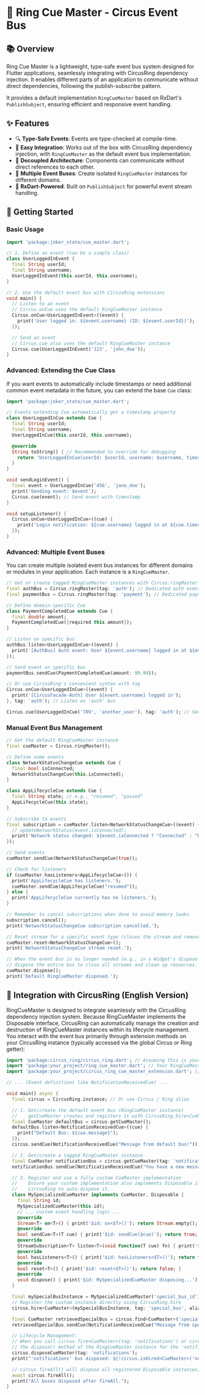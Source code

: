 # 🎪 Ring Cue Master - Circus Event Bus

## 📚 Overview

Ring Cue Master is a lightweight, type-safe event bus system designed for Flutter applications, seamlessly integrating with CircusRing dependency injection. It enables different parts of an application to communicate without direct dependencies, following the publish-subscribe pattern.

It provides a default implementation `RingCueMaster` based on RxDart's `PublishSubject`, ensuring efficient and responsive event handling.

## ✨ Features

- 🔍 **Type-Safe Events**: Events are type-checked at compile-time.
- 🚀 **Easy Integration**: Works out of the box with CircusRing dependency injection, with `RingCueMaster` as the default event bus implementation.
- 🧩 **Decoupled Architecture**: Components can communicate without direct references to each other.
- 🔄 **Multiple Event Buses**: Create isolated `RingCueMaster` instances for different domains.
- 🎯 **RxDart-Powered**: Built on `PublishSubject` for powerful event stream handling.

## 🏁 Getting Started

### Basic Usage

```dart
import 'package:joker_state/cue_master.dart';

// 1. Define an event (can be a simple class)
class UserLoggedInEvent {
  final String userId;
  final String username;
  UserLoggedInEvent(this.userId, this.username);
}

// 2. Use the default event bus with CircusRing extensions
void main() {
  // Listen to an event
  // Circus.onCue uses the default RingCueMaster instance
  Circus.onCue<UserLoggedInEvent>((event) {
    print('User logged in: ${event.username} (ID: ${event.userId})');
  });

  // Send an event
  // Circus.cue also uses the default RingCueMaster instance
  Circus.cue(UserLoggedInEvent('123', 'john_doe'));
}
```

### Advanced: Extending the Cue Class

If you want events to automatically include timestamps or need additional common event metadata in the future, you can extend the base `Cue` class:

```dart
import 'package:joker_state/cue_master.dart';

// Events extending Cue automatically get a timestamp property
class UserLoggedInCue extends Cue {
  final String userId;
  final String username;
  UserLoggedInCue(this.userId, this.username);

  @override
  String toString() { // Recommended to override for debugging
    return 'UserLoggedInCue(userId: $userId, username: $username, timestamp: $timestamp)';
  }
}

void sendLoginEvent() {
  final event = UserLoggedInCue('456', 'jane_doe');
  print('Sending event: $event');
  Circus.cue(event); // Send event with timestamp
}

void setupListener() {
  Circus.onCue<UserLoggedInCue>((cue) {
    print('Login notification: ${cue.username} logged in at ${cue.timestamp}.');
  });
}
```

### Advanced: Multiple Event Buses
You can create multiple isolated event bus instances for different domains or modules in your application. Each instance is a `RingCueMaster`.

```dart
// Get or create tagged RingCueMaster instances with Circus.ringMaster
final authBus = Circus.ringMaster(tag: 'auth'); // Dedicated auth event bus
final paymentBus = Circus.ringMaster(tag: 'payment'); // Dedicated payment event bus

// Define domain-specific Cue
class PaymentCompletedCue extends Cue {
  final double amount;
  PaymentCompletedCue({required this.amount});
}

// Listen on specific bus
authBus.listen<UserLoggedInCue>((event) {
  print('[AuthBus] Auth event: User ${event.username} logged in at ${event.timestamp}');
});

// Send event on specific bus
paymentBus.sendCue(PaymentCompletedCue(amount: 99.99));

// Or use CircusRing's convenient syntax with tag
Circus.onCue<UserLoggedInCue>((event) {
  print('[CircusFacade-Auth] User ${event.username} logged in');
}, tag: 'auth'); // Listen on 'auth' bus

Circus.cue(UserLoggedInCue('789', 'another_user'), tag: 'auth'); // Send on 'auth' bus
```

### Manual Event Bus Management

```dart
// Get the default RingCueMaster instance
final cueMaster = Circus.ringMaster();

// Define some events
class NetworkStatusChangeCue extends Cue {
  final bool isConnected;
  NetworkStatusChangeCue(this.isConnected);
}

class AppLifecycleCue extends Cue {
  final String state; // e.g., "resumed", "paused"
  AppLifecycleCue(this.state);
}

// Subscribe to events
final subscription = cueMaster.listen<NetworkStatusChangeCue>((event) {
  // updateNetworkStatus(event.isConnected);
  print('Network status changed: ${event.isConnected ? "Connected" : "Disconnected"}');
});

// Send events
cueMaster.sendCue(NetworkStatusChangeCue(true));

// Check for listeners
if (cueMaster.hasListeners<AppLifecycleCue>()) {
  print('AppLifecycleCue has listeners.');
  cueMaster.sendCue(AppLifecycleCue("resumed"));
} else {
  print('AppLifecycleCue currently has no listeners.');
}

// Remember to cancel subscriptions when done to avoid memory leaks
subscription.cancel();
print('NetworkStatusChangeCue subscription cancelled.');

// Reset stream for a specific event type (closes the stream and removes all listeners)
cueMaster.reset<NetworkStatusChangeCue>();
print('NetworkStatusChangeCue stream reset.');

// When the event bus is no longer needed (e.g., in a Widget's dispose method, or when the app closes),
// dispose the entire bus to close all streams and clean up resources.
cueMaster.dispose();
print('Default RingCueMaster disposed.');
```

## 🔧 Integration with CircusRing (English Version)
RingCueMaster is designed to integrate seamlessly with the CircusRing dependency injection system. Because RingCueMaster implements the Disposable interface, CircusRing can automatically manage the creation and destruction of RingCueMaster instances within its lifecycle management.
You interact with the event bus primarily through extension methods on your CircusRing instance (typically accessed via the global Circus or Ring getter):

```dart
import 'package:circus_ring/circus_ring.dart'; // Assuming this is your CircusRing package
import 'package:your_project/ring_cue_master.dart'; // Your RingCueMaster and CueMaster
import 'package:your_project/circus_ring_cue_master_extension.dart'; // Your extension

// ... (Event definitions like NotificationReceivedCue) ...

void main() async {
  final circus = CircusRing.instance; // Or use Circus / Ring alias

  // 1. Get/create the default event bus (RingCueMaster instance)
  //    getCueMaster creates and registers it with CircusRing.hire<CueMaster> on first call.
  final CueMaster defaultBus = circus.getCueMaster();
  defaultBus.listen<NotificationReceivedCue>((cue) {
    print("Default Bus: ${cue.message}");
  });
  circus.sendCue(NotificationReceivedCue("Message from default bus!"));

  // 2. Get/create a tagged RingCueMaster instance
  final CueMaster notificationBus = circus.getCueMaster(tag: 'notifications');
  notificationBus.sendCue(NotificationReceivedCue("You have a new message from 'notifications' bus!"));

  // 3. Register and use a fully custom CueMaster implementation
  //    Ensure your custom implementation also implements Disposable if you want
  //    CircusRing to auto-dispose it.
  class MySpecializedCueMaster implements CueMaster, Disposable {
    final String id;
    MySpecializedCueMaster(this.id);
    // ... custom event handling logic ...
    @override
    Stream<T> on<T>() { print('$id: on<$T>()'); return Stream.empty(); }
    @override
    bool sendCue<T>(T cue) { print('$id: sendCue($cue)'); return true; }
    @override
    StreamSubscription<T> listen<T>(void Function(T cue) fn) { print('$id: listen<$T>()'); return Stream.empty().listen(fn); }
    @override
    bool hasListeners<T>() { print('$id: hasListeners<$T>()'); return false; }
    @override
    bool reset<T>() { print('$id: reset<$T>()'); return false; }
    @override
    void dispose() { print('$id: MySpecializedCueMaster disposing...'); }
  }

  final mySpecialBusInstance = MySpecializedCueMaster('special_bus_id');
  // Register the custom instance directly using CircusRing.hire
  circus.hire<CueMaster>(mySpecialBusInstance, tag: 'special_bus', alias: CueMaster);

  final CueMaster retrievedSpecialBus = circus.find<CueMaster>('special_bus'); // Or getCueMaster
  retrievedSpecialBus.sendCue(NotificationReceivedCue("Message from special bus!"));

  // Lifecycle Management:
  // When you call circus.fire<CueMaster>(tag: 'notifications') or circus.disposeCueMaster(tag: 'notifications'),
  // the dispose() method of the RingCueMaster instance for the 'notifications' bus will be called automatically.
  circus.disposeCueMaster(tag: 'notifications');
  print("'notifications' bus disposed: ${!circus.isHired<CueMaster>('notifications')}");

  // circus.fireAll() will dispose all registered Disposable instances, including all CueMasters.
  await circus.fireAll();
  print("All buses disposed after fireAll.");
}
```